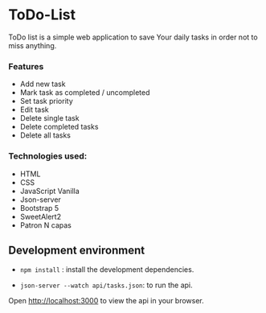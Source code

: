 # ToDo-List

ToDo list is a simple web application to save Your daily tasks in order not to miss anything.

### Features
* Add new task
* Mark task as completed / uncompleted
* Set task priority
* Edit task
* Delete single task
* Delete completed tasks
* Delete all tasks

### Technologies used:
* HTML
* CSS
* JavaScript Vanilla
* Json-server
* Bootstrap 5
* SweetAlert2
* Patron N capas

## Development environment

* `npm install` : install the development dependencies.

* `json-server --watch api/tasks.json`: to run the api.

Open [http://localhost:3000](http://localhost:3000) to view the api in your browser.